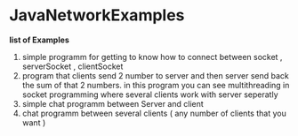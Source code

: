 # JavaNetworkExamples
**list of Examples**

1. simple programm for getting to know how to connect between socket , serverSocket , clientSocket
2. program that clients send 2 number to server and then server send back the sum of that 2 numbers. in this program you can see multithreading  in socket programming where several clients work with server seperatly
3. simple chat programm between Server and client
4. chat programm between several clients ( any number of clients that you want )
